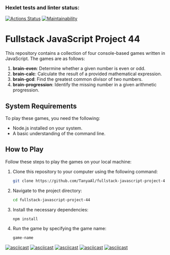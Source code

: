 ### Hexlet tests and linter status:

[![Actions Status](https://github.com/TanyaAl/fullstack-javascript-project-44/actions/workflows/hexlet-check.yml/badge.svg)](https://github.com/TanyaAl/fullstack-javascript-project-44/actions)
[![Maintainability](https://api.codeclimate.com/v1/badges/680b09cf3f495a3295af/maintainability)](https://codeclimate.com/github/TanyaAl/fullstack-javascript-project-44/maintainability)
# Fullstack JavaScript Project 44

This repository contains a collection of four console-based games written in JavaScript. The games are as follows:

1. **brain-even**: Determine whether a given number is even or odd.
2. **brain-calc**: Calculate the result of a provided mathematical expression.
3. **brain-gcd**: Find the greatest common divisor of two numbers.
4. **brain-progression**: Identify the missing number in a given arithmetic progression.

## System Requirements

To play these games, you need the following:

- Node.js installed on your system.
- A basic understanding of the command line.

## How to Play

Follow these steps to play the games on your local machine:

1. Clone this repository to your computer using the following command:
   ```bash
   git clone https://github.com/TanyaAl/fullstack-javascript-project-44.git
2. Navigate to the project directory:
   ```bash
   cd fullstack-javascript-project-44
3. Install the necessary dependencies:
   ```bash
   npm install
4. Run the game by specifying the game name:
   ```bash
   game-name

[![asciicast](https://asciinema.org/a/KmW7PPILcIMWdUlBue4lPP8DG.svg)](https://asciinema.org/a/KmW7PPILcIMWdUlBue4lPP8DG)
[![asciicast](https://asciinema.org/a/617923.svg)](https://asciinema.org/a/617923)
[![asciicast](https://asciinema.org/a/617925.svg)](https://asciinema.org/a/617925)
[![asciicast](https://asciinema.org/a/617926.svg)](https://asciinema.org/a/617926)
[![asciicast](https://asciinema.org/a/617927.svg)](https://asciinema.org/a/617927)




